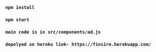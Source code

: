 
### `npm install`

### `npm start`

### `main code is in src/components/ad.js`

### `depolyed on heroku link- https://finsire.herokuapp.com/`



